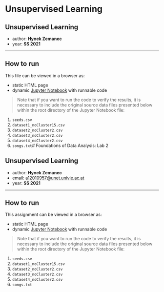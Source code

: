 # Unsupervised Learning

Unsupervised Learning
---
* author: **Hynek Zemanec**
* year: **SS 2021**

---

## How to run

This file can be viewed in a browser as: 
* static HTML page
* dynamic [Jupyter Notebook](https://jupyter.org/) with runnable code

> Note that if you want to run the code to verify the results, it is necessary to include the original source data files presented below within the root directory of the Jupyter Notebook file: 

1. `seeds.csv`
1. `dataset1_noCluster15.csv`
1. `dataset2_noCluster2.csv`
1. `dataset3_noCluster2.csv`
1. `dataset4_noCluster2.csv`
1. `songs.txt`# Foundations of Data Analysis: Lab 2 

Unsupervised Learning
---
* author: **Hynek Zemanec**
* email:  [a12010957@unet.univie.ac.at](a12010957@unet.univie.ac.at)
* year: **SS 2021**

---

## How to run

This assignment can be viewed in a browser as: 
* static HTML page
* dynamic [Jupyter Notebook](https://jupyter.org/) with runnable code

> Note that if you want to run the code to verify the results, it is necessary to include the original source data files presented below within the root directory of the Jupyter Notebook file: 

1. `seeds.csv`
1. `dataset1_noCluster15.csv`
1. `dataset2_noCluster2.csv`
1. `dataset3_noCluster2.csv`
1. `dataset4_noCluster2.csv`
1. `songs.txt`